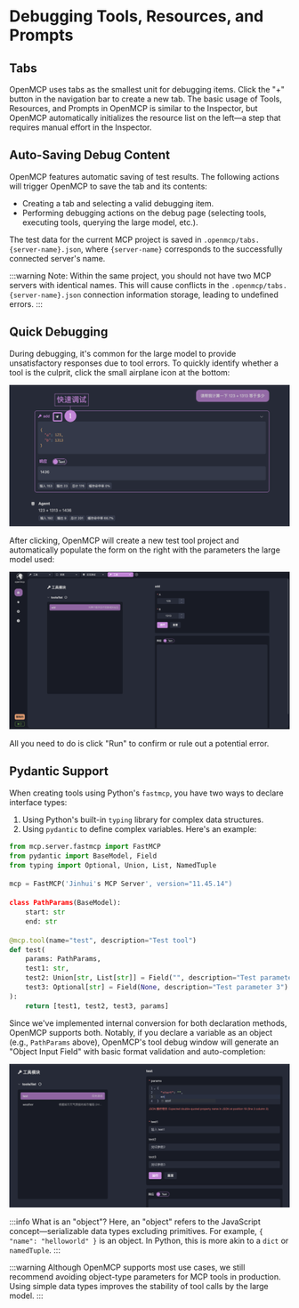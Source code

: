 # Debugging Tools, Resources, and Prompts

## Tabs

OpenMCP uses tabs as the smallest unit for debugging items. Click the "+" button in the navigation bar to create a new tab. The basic usage of Tools, Resources, and Prompts in OpenMCP is similar to the Inspector, but OpenMCP automatically initializes the resource list on the left—a step that requires manual effort in the Inspector.

## Auto-Saving Debug Content

OpenMCP features automatic saving of test results. The following actions will trigger OpenMCP to save the tab and its contents:

- Creating a tab and selecting a valid debugging item.
- Performing debugging actions on the debug page (selecting tools, executing tools, querying the large model, etc.).

The test data for the current MCP project is saved in `.openmcp/tabs.{server-name}.json`, where `{server-name}` corresponds to the successfully connected server's name.

:::warning
Note: Within the same project, you should not have two MCP servers with identical names. This will cause conflicts in the `.openmcp/tabs.{server-name}.json` connection information storage, leading to undefined errors.
:::

## Quick Debugging

During debugging, it's common for the large model to provide unsatisfactory responses due to tool errors. To quickly identify whether a tool is the culprit, click the small airplane icon at the bottom:

![](./images/llm-fast-debug.png)

After clicking, OpenMCP will create a new test tool project and automatically populate the form on the right with the parameters the large model used:

![](./images/llm-fast-debug-result.png)

All you need to do is click "Run" to confirm or rule out a potential error.

## Pydantic Support

When creating tools using Python's `fastmcp`, you have two ways to declare interface types:

1. Using Python's built-in `typing` library for complex data structures.
2. Using `pydantic` to define complex variables. Here's an example:

```python
from mcp.server.fastmcp import FastMCP
from pydantic import BaseModel, Field
from typing import Optional, Union, List, NamedTuple

mcp = FastMCP('Jinhui's MCP Server', version="11.45.14")

class PathParams(BaseModel):
    start: str
    end: str

@mcp.tool(name="test", description="Test tool")
def test(
    params: PathParams,
    test1: str,
    test2: Union[str, List[str]] = Field("", description="Test parameter 2"),
    test3: Optional[str] = Field(None, description="Test parameter 3")
):
    return [test1, test2, test3, params]
```

Since we've implemented internal conversion for both declaration methods, OpenMCP supports both. Notably, if you declare a variable as an object (e.g., `PathParams` above), OpenMCP's tool debug window will generate an "Object Input Field" with basic format validation and auto-completion:

![](./images/object-input.png)

:::info What is an "object"?
Here, an "object" refers to the JavaScript concept—serializable data types excluding primitives. For example, `{ "name": "helloworld" }` is an object. In Python, this is more akin to a `dict` or `namedTuple`.
:::

:::warning
Although OpenMCP supports most use cases, we still recommend avoiding object-type parameters for MCP tools in production. Using simple data types improves the stability of tool calls by the large model.
:::